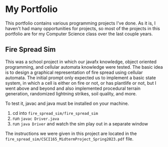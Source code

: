# My Portfolio
This portfolio contains various programming projects I've done. As it is, I haven't
had many opportunities for projects, so most of the projects in this portfolio are
for my Computer Science class over the last couple years.

## Fire Spread Sim
This was a school project in which our javafx knowledge, object oriented programming,
and cellular automata knowledge were tested. The basic idea is to design a graphical
representation of fire spread using cellular automata. The initial prompt only
expected us to implement a basic state system, in which a cell is either on fire or
not, or has plantlife or not, but I went above and beyond and also implemented
procedural terrain generation, randomized lightning strikes, soil quality, and more.

To test it, javac and java must be installed on your machine.
1. cd into `fire_spread_sim/fire_spread_sim`
2. run `javac Driver.java`
3. run `java Driver` and watch the sim play out in a separate window

The instructions we were given in this project are located in the
`fire_spread_sim/CSCI165_MidtermProject_Spring2023.pdf` file.
